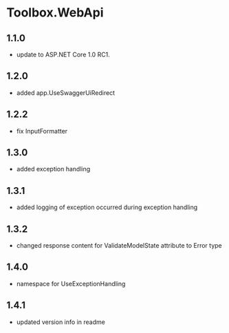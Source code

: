 # Toolbox.WebApi

## 1.1.0

- update to ASP.NET Core 1.0 RC1.

## 1.2.0

- added app.UseSwaggerUiRedirect

## 1.2.2

- fix InputFormatter

## 1.3.0

- added exception handling

## 1.3.1

- added logging of exception occurred during exception handling

## 1.3.2

- changed response content for ValidateModelState attribute to Error type

## 1.4.0

- namespace for UseExceptionHandling

## 1.4.1

- updated version info in readme